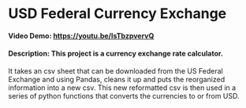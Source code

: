 # USD Federal Currency Exchange
#### Video Demo:  https://youtu.be/IsTbzpvervQ
#### Description: This project is a currency exchange rate calculator.
It takes an csv sheet that can be downloaded from the US Federal Exchange
and using Pandas, cleans it up and puts the reorganized information into
a new csv. This new reformatted csv is then used in a series of python
functions that converts the currencies to or from USD.